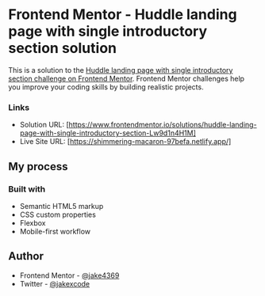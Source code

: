 # Frontend Mentor - Huddle landing page with single introductory section solution

This is a solution to the [Huddle landing page with single introductory section challenge on Frontend Mentor](https://www.frontendmentor.io/challenges/huddle-landing-page-with-a-single-introductory-section-B_2Wvxgi0). Frontend Mentor challenges help you improve your coding skills by building realistic projects.

### Links

- Solution URL: [https://www.frontendmentor.io/solutions/huddle-landing-page-with-single-introductory-section-Lw9d1n4H1M]
- Live Site URL: [https://shimmering-macaron-97befa.netlify.app/]

## My process

### Built with

- Semantic HTML5 markup
- CSS custom properties
- Flexbox
- Mobile-first workflow

## Author

- Frontend Mentor - [@jake4369](https://www.frontendmentor.io/profile/jake4369)
- Twitter - [@jakexcode](https://www.twitter.com/jakexcode)
